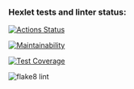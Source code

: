 ### Hexlet tests and linter status:

[![Actions Status](https://github.com/setov/python-project-lvl1/workflows/hexlet-check/badge.svg)](https://github.com/setov/python-project-lvl1/actions)

[![Maintainability](https://api.codeclimate.com/v1/badges/371a7668353a939f747d/maintainability)](https://codeclimate.com/github/setov/python-project-lvl1/maintainability)

[![Test Coverage](https://api.codeclimate.com/v1/badges/371a7668353a939f747d/test_coverage)](https://codeclimate.com/github/setov/python-project-lvl1/test_coverage)

![flake8 lint](https://github.com/setov/python-project-lvl1/workflows/flake8%20lint/badge.svg)
